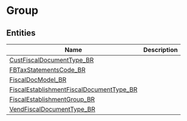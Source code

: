 
# Group


## Entities

|Name|Description|
|---|---|
|[CustFiscalDocumentType_BR](CustFiscalDocumentType_BR.cdm.json)||
|[FBTaxStatementsCode_BR](FBTaxStatementsCode_BR.cdm.json)||
|[FiscalDocModel_BR](FiscalDocModel_BR.cdm.json)||
|[FiscalEstablishmentFiscalDocumentType_BR](FiscalEstablishmentFiscalDocumentType_BR.cdm.json)||
|[FiscalEstablishmentGroup_BR](FiscalEstablishmentGroup_BR.cdm.json)||
|[VendFiscalDocumentType_BR](VendFiscalDocumentType_BR.cdm.json)||

